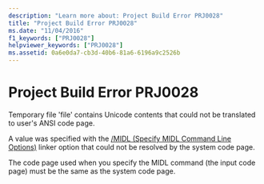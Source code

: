 ```yaml
---
description: "Learn more about: Project Build Error PRJ0028"
title: "Project Build Error PRJ0028"
ms.date: "11/04/2016"
f1_keywords: ["PRJ0028"]
helpviewer_keywords: ["PRJ0028"]
ms.assetid: 0a6e0da7-cb3d-40b6-81a6-6196a9c2526b
---
```

# Project Build Error PRJ0028

Temporary file 'file' contains Unicode contents that could not be translated to user's ANSI code page.

A value was specified with the [/MIDL (Specify MIDL Command Line Options)](../../build/reference/midl-specify-midl-command-line-options.md) linker option that could not be resolved by the system code page.

The code page used when you specify the MIDL command (the input code page) must be the same as the system code page.
